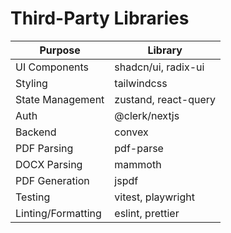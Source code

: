 # Third-Party Libraries

| Purpose            | Library               |
|--------------------|------------------------|
| UI Components      | shadcn/ui, radix-ui   |
| Styling            | tailwindcss           |
| State Management   | zustand, react-query  |
| Auth               | @clerk/nextjs         |
| Backend            | convex                |
| PDF Parsing        | pdf-parse             |
| DOCX Parsing       | mammoth               |
| PDF Generation     | jspdf                 |
| Testing            | vitest, playwright    |
| Linting/Formatting | eslint, prettier      |